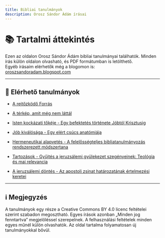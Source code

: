 ```yaml
---
title: Bibliai tanulmányok
description: Orosz Sándor Ádám írásai
---
```


# 📚 Tartalmi áttekintés

Ezen az oldalon Orosz Sándor Ádám bibliai tanulmányai találhatók. Minden írás külön oldalon olvasható, és PDF formátumban is letölthető.  
Egyéb írásaim elérhetők még a blogomon is: [oroszsandoradam.blogspot.com](https://oroszsandoradam.blogspot.com/)

---

## 🧭 Elérhető tanulmányok

- [A rejtőzködő Forrás](/tanulmanyok/a-rejtozkodo-forras/)

- [A térkép, amit még nem láttál](/tanulmanyok/a-terkep/)

- [Isten kockázati tőkéje - Egy befektetés története Jóbtól Krisztusig](/tanulmanyok/kockazati-toke/)

- [Jób kiválósága - Egy elért csúcs anatómiája](/tanulmanyok/job-kivalosaga/)

- [Hermeneutikai alapvetés - A felelősségteljes bibliatanulmányozás rendszerezett módszertana](/tanulmanyok/hermeneutika/)

- [Tartozások - Gyűjtés a jeruzsálemi gyülekezet szegényeinek: Teológia és mai relevancia](/tanulmanyok/tartozasok/)

- [A jeruzsálemi döntés - Az apostoli zsinat határozatának értelmezési keretei](/tanulmanyok/jeruzsalemi-dontes/)

---

## ℹ️ Megjegyzés

A tanulmányok egy része a Creative Commons BY 4.0 licenc feltételei szerint szabadon megosztható.
Egyes írások azonban „Minden jog fenntartva” megjelöléssel szerepelnek.
A felhasználási feltételek minden egyes műnél külön olvashatók.
Az oldal tartalma folyamatosan új tanulmányokkal bővül.
